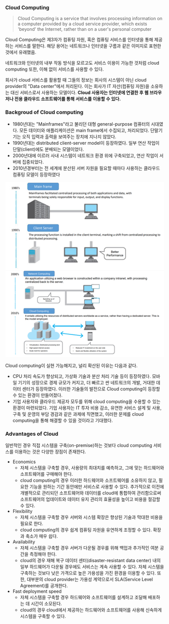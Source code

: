 ### Cloud Computing
> Cloud Computing is a service that involves processing information on a computer provided by a cloud service provider, which exists 'beyond' the Internet, rather than on a user's personal computer

Cloud Computing은 제3자가 컴퓨팅 자원, 혹은 컴퓨팅 서비스를 인터넷을 통해 제공하는 서비스를 말한다. 해당 용어는 네트워크나 인터넷을 구름과 같은 이미지로 표현한 것에서 유래했음.

네트워크와 인터넷의 내부 작동 방식을 모르고도 서비스 이용이 가능한 것처럼 cloud computing 또한, 이해 없이 서비스를 사용할 수 있다. 

회사가 cloud 서비스를 활용할 때 그들의 정보는 회사의 시스템이 아닌 cloud provider의 "Data center"에서 처리된다. 이는 회사가 IT 자산(컴퓨팅 자원)을 소유하는 대신 서비스로서 사용하는 모델이다. **Cloud 사용자는 인터넷에 연결한 후 웹 브라우저나 전용 클라우드 소프트웨어를 통해 서비스를 이용할 수 있다.**
### Backgroud of Cloud computing
+ 1980년대는 "Mainframes"라고 불리던 대형 general-purpose 컴퓨터의 시대였다. 모든 데이터와 애플리케이션은 main frame에서 수집되고, 처리되었다. 단말기기는 오직 입력과 출력을 보여주는 장치에 지나지 않았다.
+ 1990년대는 distributed client-server model이 등장하였다. 일부 연산 작업이 단말(client)에도 분배되는 모델이었다.
+ 2000년대에 이르러 사내 시스템이 네트워크 환경 위에 구축되었고, 연산 작업이 서버에 집중되었다.
+ 2010년경부터는 전 세계에 분산된 서버 자원을 필요할 때마다 사용하는 클라우드 컴퓨팅 모델이 등장하였다

![|500](Pasted%20image%2020241022141422.png)
![500](Pasted%20image%2020241022141437.png)

Cloud computing이 실현 가능해지고, 널리 확산된 이유는 다음과 같다.
+ CPU 처리 속도가 향상되고, 가상화 기술과 분산 처리 기술 등이 등장하였다. 모바일 기기의 성장으로 경제 규모가 커지고, 더 빠르고 싼 네트워크의 개발, 거대한 데이터 센터가 등장하였다. 이러한 기술들의 발전으로 Cloud computing이 등장할 수 있는 환경이 만들어졌다.
+ 기업 사용자와 클라우드 제공자 모두를 위해 cloud computing을 수용할 수 있는 환경이 마련되었다. 기업 사용자는 IT 투자 비용 감소, 유연한 서비스 설계 및 사용, 구축 및 운영의 부담 경감과 같은 과제에 직면했고, 이러한 문제를 cloud computing을 통해 해결할 수 있을 것이라고 기대했다.
### Advantages of Cloud
일반적인 경우 직접 시스템을 구축(on-premise)하는 것보다 cloud computing 서비스를 이용하는 것은 다양한 장점이 존재한다.
+ Economics
	+ 자체 시스템을 구축할 경우, 사용량의 최대치를 예측하고, 그에 맞는 하드웨어와 소프트웨어를 구매해야 한다.
	+ cloud computing의 경우 이러한 하드웨어와 소프트웨어를 소유하지 않고, 필요한 기능을 원하는 기간 동안에만 서비스로 사용할 수 있다. 추가적으로 이전에 개별적으로 관리되던 소프트웨어와 데이터를 cloud에 통합하여 관리함으로써 소프트웨어의 업데이트와 데이터 유지 관리의 효율성을 높이고 비용을 절감할 수 있다.
+ Flexibility
	+ 자체 시스템을 구축할 경우 서버와 시스템 확장은 향상된 기술과 막대한 비용을 필요로 한다. 
	+ cloud computing의 경우 쉽게 컴퓨팅 자원을 유연하게 조정할 수 있다. 확장과 축소가 매우 쉽다.
+ Availability
	+ 자체 시스템을 구축할 경우 서버가 다운될 경우를 위해 백업과 추가적인 여분 공간을 측정해야 한다. 
	+ cloud의 경우 재해 복구 데이터 센터(disaster-resistant data center) 내의 일부 하드웨어가 다운될 경우에도 서비스는 계속 사용할 수 있다. 자체 시스템을 구축하는 것보다 낮은 가격으로 높은 가용성을 가진 환경을 이용할 수 있다. 또한, 대부분의 cloud provider는 가용성 계약으로서 SLA(Service Level Agreement)를 공개한다.
+ Fast deployment speed
	+ 자체 시스템을 구축할 경우 하드웨어와 소프트웨어를 설계하고 조달해 배포하는 데 시간이 소모된다.
	+ cloud의 경우 cloud에서 제공하는 하드웨어와 소프트웨어를 사용해 신속하게 시스템을 구축할 수 있다.
